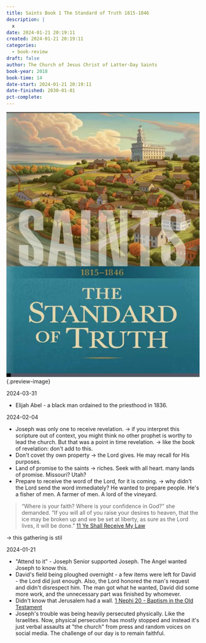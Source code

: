 ```yaml
---
title: Saints Book 1 The Standard of Truth 1815-1846
description: |
  x
date: 2024-01-21 20:19:11
created: 2024-01-21 20:19:11
categories:
  - book-review
draft: false
author: The Church of Jesus Christ of Latter-Day Saints
book-year: 2018
book-time: 14
date-start: 2024-01-21 20:19:11
date-finished: 2030-01-01
pct-complete:
---
```

![Saints Book 1](../img/book-saints-volume-1-the-standard-of-truth-18151846.jpeg){.preview-image}

2024-03-31

- Elijah Abel - a black man ordained to the priesthood in 1836. 

2024-02-04

- Joseph was only one to receive revelation. → if you interpret this scripture out of context, you might think no other prophet is worthy to lead the church. But that was a point in time revelation. → like the book of revelation: don't add to this. 
- Don't covet thy own property → the Lord gives. He may recall for His purposes. 
- Land of promise to the saints → riches. Seek with all heart. many lands of promise. Missouri? Utah? 
- Prepare to receive the word of the Lord, for it is coming. → why didn't the Lord send the word immediately? He wanted to prepare people. He's a fisher of men. A farmer of men. A lord of the vineyard. 

> “Where is your faith? Where is your confidence in God?” she demanded. “If you will all of you raise your desires to heaven, that the ice may be broken up and we be set at liberty, as sure as the Lord lives, it will be done.”
> [11 Ye Shall Receive My Law](../scriptures/11-ye-shall-receive-my-law)


→ this gathering is stil 

2024-01-21

- "Attend to it" - Joseph Senior supported Joseph. The Angel wanted Joseph to know this. 
- David's field being ploughed overnight - a few items were left for David - the Lord did just enough. Also, the Lord honored the man's request and didn't disrespect him. The man got what he wanted, David did some more work, and the unnecessary part was finished by whomever. 
- Didn't know that Jerusalem had a wall. [1 Nephi 20 - Baptism in the Old Testament](../christianity/1-nephi-20-baptism-in-the-old-testament.md)
- Joseph's trouble was being heavily persecuted physically. Like the Israelites. Now, physical persecution has mostly stopped and instead it's just verbal assaults at "the church" from press and random voices on social media. The challenge of our day is to remain faithful. 